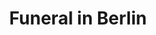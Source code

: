 ---
title: "Funeral in Berlin"
year: 1966
rating: 3
stars: "★★★"
liked: false
rewatched: false
permalink: "funeral-in-berlin"
watched_on: 2025-01-28
---